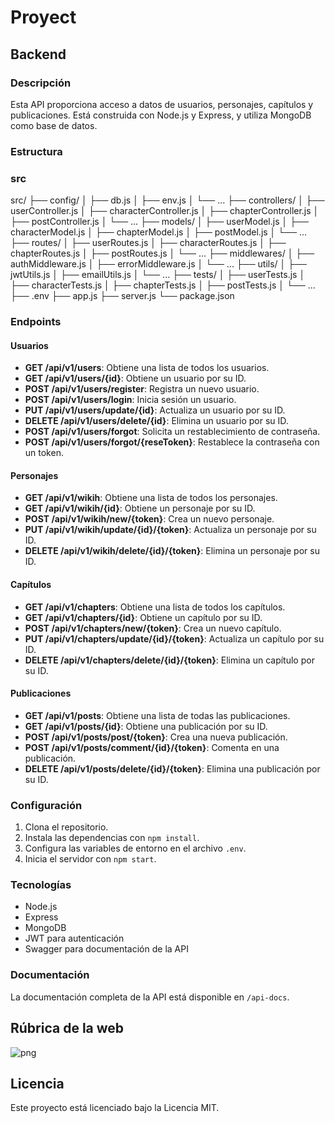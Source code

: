 # Proyect

## Backend


### Descripción

Esta API proporciona acceso a datos de usuarios, personajes, capítulos y publicaciones. Está construida con Node.js y Express, y utiliza MongoDB como base de datos.

### Estructura

### src

src/
├── config/
│   ├── db.js
│   ├── env.js
│   └── ...
├── controllers/
│   ├── userController.js
│   ├── characterController.js
│   ├── chapterController.js
│   ├── postController.js
│   └── ...
├── models/
│   ├── userModel.js
│   ├── characterModel.js
│   ├── chapterModel.js
│   ├── postModel.js
│   └── ...
├── routes/
│   ├── userRoutes.js
│   ├── characterRoutes.js
│   ├── chapterRoutes.js
│   ├── postRoutes.js
│   └── ...
├── middlewares/
│   ├── authMiddleware.js
│   ├── errorMiddleware.js
│   └── ...
├── utils/
│   ├── jwtUtils.js
│   ├── emailUtils.js
│   └── ...
├── tests/
│   ├── userTests.js
│   ├── characterTests.js
│   ├── chapterTests.js
│   ├── postTests.js
│   └── ...
├── .env
├── app.js
├── server.js
└── package.json

### Endpoints

#### Usuarios

- **GET /api/v1/users**: Obtiene una lista de todos los usuarios.
- **GET /api/v1/users/{id}**: Obtiene un usuario por su ID.
- **POST /api/v1/users/register**: Registra un nuevo usuario.
- **POST /api/v1/users/login**: Inicia sesión un usuario.
- **PUT /api/v1/users/update/{id}**: Actualiza un usuario por su ID.
- **DELETE /api/v1/users/delete/{id}**: Elimina un usuario por su ID.
- **POST /api/v1/users/forgot**: Solicita un restablecimiento de contraseña.
- **POST /api/v1/users/forgot/{reseToken}**: Restablece la contraseña con un token.

#### Personajes

- **GET /api/v1/wikih**: Obtiene una lista de todos los personajes.
- **GET /api/v1/wikih/{id}**: Obtiene un personaje por su ID.
- **POST /api/v1/wikih/new/{token}**: Crea un nuevo personaje.
- **PUT /api/v1/wikih/update/{id}/{token}**: Actualiza un personaje por su ID.
- **DELETE /api/v1/wikih/delete/{id}/{token}**: Elimina un personaje por su ID.

#### Capítulos

- **GET /api/v1/chapters**: Obtiene una lista de todos los capítulos.
- **GET /api/v1/chapters/{id}**: Obtiene un capítulo por su ID.
- **POST /api/v1/chapters/new/{token}**: Crea un nuevo capítulo.
- **PUT /api/v1/chapters/update/{id}/{token}**: Actualiza un capítulo por su ID.
- **DELETE /api/v1/chapters/delete/{id}/{token}**: Elimina un capítulo por su ID.

#### Publicaciones

- **GET /api/v1/posts**: Obtiene una lista de todas las publicaciones.
- **GET /api/v1/posts/{id}**: Obtiene una publicación por su ID.
- **POST /api/v1/posts/post/{token}**: Crea una nueva publicación.
- **POST /api/v1/posts/comment/{id}/{token}**: Comenta en una publicación.
- **DELETE /api/v1/posts/delete/{id}/{token}**: Elimina una publicación por su ID.

### Configuración

1. Clona el repositorio.
2. Instala las dependencias con `npm install`.
3. Configura las variables de entorno en el archivo `.env`.
4. Inicia el servidor con `npm start`.

### Tecnologías

- Node.js
- Express
- MongoDB
- JWT para autenticación
- Swagger para documentación de la API

### Documentación

La documentación completa de la API está disponible en `/api-docs`.

## Rúbrica de la web

![png](/proyect/Backend/images/Rúbrica_de_mi_web.png)

## Licencia

Este proyecto está licenciado bajo la Licencia MIT.